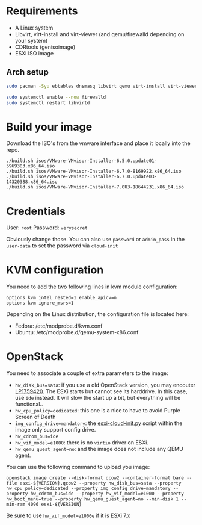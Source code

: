# Requirements

- A Linux system
- Libvirt, virt-install and virt-viewer (and qemu/firewalld depending on your system)
- CDRtools (genisoimage)
- ESXi ISO image

## Arch setup

```bash
sudo pacman -Syu ebtables dnsmasq libvirt qemu virt-install virt-viewer cdrtools firewalld

sudo systemctl enable --now firewalld
sudo systemctl restart libvirtd
```

# Build your image

Download the ISO's from the vmware interface and place it locally into the repo.

```shell
./build.sh isos/VMware-VMvisor-Installer-6.5.0.update01-5969303.x86_64.iso
./build.sh isos/VMware-VMvisor-Installer-6.7.0-8169922.x86_64.iso
./build.sh isos/VMware-VMvisor-Installer-6.7.0.update03-14320388.x86_64.iso
./build.sh isos/VMware-VMvisor-Installer-7.0U3-18644231.x86_64.iso
```

# Credentials

User: `root`
Password: `verysecret`

Obviously change those. You can also use `password` or `admin_pass` in the `user-data` to set the password
via `cloud-init`

# KVM configuration

You need to add the two following lines in kvm module configuration:

```shell
options kvm_intel nested=1 enable_apicv=n
options kvm ignore_msrs=1
```

Depending on the Linux distribution, the configuration file is located here:

- Fedora: /etc/modprobe.d/kvm.conf
- Ubuntu: /etc/modprobe.d/qemu-system-x86.conf

# OpenStack

You need to associate a couple of extra parameters to the image:

- `hw_disk_bus=sata`: if you use a old OpenStack version, you may encouter [LP1759420](https://bugs.launchpad.net/nova/+bug/1759420). The ESXi starts but cannot see its harddrive. In this case, use `ide` instead. It will slow the start up a bit, but everything will be functional..
- `hw_cpu_policy=dedicated`: this one is a nice to have to avoid Purple Screen of Death
- `img_config_drive=mandatory`: the [esxi-cloud-init.py](https://github.com/goneri/esxi-cloud-init) script within the image only support config drive.
- `hw_cdrom_bus=ide`
- `hw_vif_model=e1000`: there is no `virtio` driver on ESXi.
- `hw_qemu_guest_agent=no`: and the image does not include any QEMU agent.

You can use the following command to upload you image:

```shell
openstack image create --disk-format qcow2 --container-format bare --file esxi-${VERSION}.qcow2 --property hw_disk_bus=sata --property hw_cpu_policy=dedicated --property img_config_drive=mandatory --property hw_cdrom_bus=ide --property hw_vif_model=e1000 --property hw_boot_menu=true --property hw_qemu_guest_agent=no --min-disk 1 --min-ram 4096 esxi-${VERSION}
```

Be sure to use `hw_vif_model=e1000e` if it is ESXi 7.x
